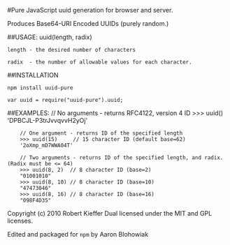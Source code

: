 #Pure JavaScript uuid generation for browser and server.

Produces Base64-URI Encoded UUIDs (purely random.)


##USAGE: uuid(length, radix)

    length - the desired number of characters

    radix  - the number of allowable values for each character.

##INSTALLATION

    npm install uuid-pure

    var uuid = require("uuid-pure").uuid;
    
##EXAMPLES:
        // No arguments  - returns RFC4122, version 4 ID
        >>> uuid()
        'DPBCJL-P3trJvvqvvH2yOj'

        // One argument - returns ID of the specified length
        >>> uuid(15)     // 15 character ID (default base=62)
        '2oXmp_mD7WWA04T'

        // Two arguments - returns ID of the specified length, and radix. (Radix must be <= 64)
        >>> uuid(8, 2)  // 8 character ID (base=2)
        "01001010"
        >>> uuid(8, 10) // 8 character ID (base=10)
        "47473046"
        >>> uuid(8, 16) // 8 character ID (base=16)
        "098F4D35"

Copyright (c) 2010 Robert Kieffer
Dual licensed under the MIT and GPL licenses.

Edited and packaged for `npm` by Aaron Blohowiak